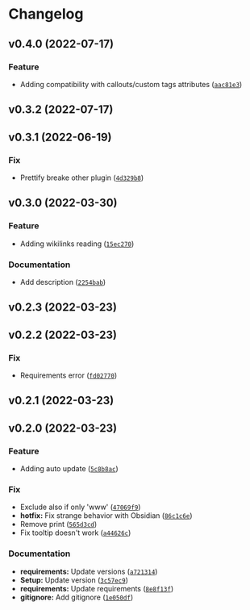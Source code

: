 # Changelog

<!--next-version-placeholder-->

## v0.4.0 (2022-07-17)
### Feature
* Adding compatibility with callouts/custom tags attributes ([`aac81e3`](https://github.com/Mara-Li/mkdocs-preview-links-plugin/commit/aac81e39d7f659e745673d344d375e7c19838647))

## v0.3.2 (2022-07-17)


## v0.3.1 (2022-06-19)
### Fix
* Prettify breake other plugin ([`4d329b8`](https://github.com/Mara-Li/mkdocs-preview-links-plugin/commit/4d329b88ee2d3d37e1a311fbeba10b63d3a55232))

## v0.3.0 (2022-03-30)
### Feature
* Adding wikilinks reading ([`15ec270`](https://github.com/Mara-Li/mkdocs-preview-links-plugin/commit/15ec2700f626dc64415fc2457eed25ee49bfe2df))

### Documentation
* Add description ([`2254bab`](https://github.com/Mara-Li/mkdocs-preview-links-plugin/commit/2254bab6e00fcc78c2235e11994014e97f047610))

## v0.2.3 (2022-03-23)


## v0.2.2 (2022-03-23)
### Fix
* Requirements error ([`fd02770`](https://github.com/Mara-Li/mkdocs-preview-links-plugin/commit/fd027701b0036a5e728b3df7696dc10a4715acc0))

## v0.2.1 (2022-03-23)


## v0.2.0 (2022-03-23)
### Feature
* Adding auto update ([`5c8b8ac`](https://github.com/Mara-Li/mkdocs-preview-links-plugin/commit/5c8b8ac8413b8fef8961ac84cc599cec7bc6371a))

### Fix
* Exclude also if only 'www' ([`47069f9`](https://github.com/Mara-Li/mkdocs-preview-links-plugin/commit/47069f9258d12869db71d39151e8334e69e8ce4b))
* **hotfix:** Fix strange behavior with Obsidian ([`86c1c6e`](https://github.com/Mara-Li/mkdocs-preview-links-plugin/commit/86c1c6e6a0c3387f0799beabbdf9e956aa58b924))
* Remove print ([`565d3cd`](https://github.com/Mara-Li/mkdocs-preview-links-plugin/commit/565d3cd4928727ae2753d3981a72d06b48e275d3))
* Fix tooltip doesn't work ([`a44626c`](https://github.com/Mara-Li/mkdocs-preview-links-plugin/commit/a44626c9a32f037a88bd1313c3474f9b93a4d022))

### Documentation
* **requirements:** Update versions ([`a721314`](https://github.com/Mara-Li/mkdocs-preview-links-plugin/commit/a72131424e366b3c1a476746a02369915d8c9550))
* **Setup:** Update version ([`3c57ec9`](https://github.com/Mara-Li/mkdocs-preview-links-plugin/commit/3c57ec9613068b66f698b35e80cafe18173ec93f))
* **requirements:** Update requirements ([`8e8f13f`](https://github.com/Mara-Li/mkdocs-preview-links-plugin/commit/8e8f13f8ca2f934093334c0c0a5feff833eed2b1))
* **gitignore:** Add gitignore ([`1e050df`](https://github.com/Mara-Li/mkdocs-preview-links-plugin/commit/1e050dfb08dbfc36e2acb2b186b2521a2769b0ea))
